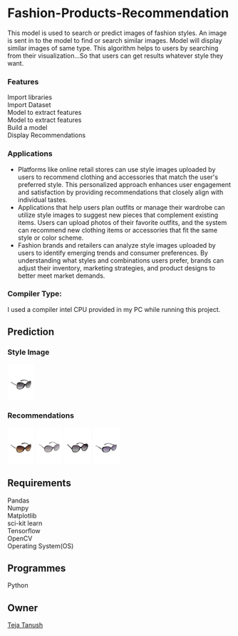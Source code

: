 # Fashion-Products-Recommendation
This model is used to search or predict images of fashion styles. An image is sent in to the model to find or search similar images. Model will display similar images of same type. This algorithm helps to users by searching from their visualization...So that users can get results whatever style they want.
### Features
Import  libraries                                                                                                                                                                                                           
Import Dataset                                                                                                                                                                                                              
Model to extract features                                                                                                                                                                                                  
Model to extract features                                                                                                                                                                                         
Build a model                                                                                                                                                                                                               
Display Recommendations
### Applications
* Platforms like online retail stores can use style images uploaded by users to recommend clothing and accessories that match the user's preferred style. This personalized approach enhances user engagement and satisfaction by providing recommendations that closely align with individual tastes.
* Applications that help users plan outfits or manage their wardrobe can utilize style images to suggest new pieces that complement existing items. Users can upload photos of their favorite outfits, and the system can recommend new clothing items or accessories that fit the same style or color scheme.
* Fashion brands and retailers can analyze style images uploaded by users to identify emerging trends and consumer preferences. By understanding what styles and combinations users prefer, brands can adjust their inventory, marketing strategies, and product designs to better meet market demands.
### Compiler Type:  
I used a compiler intel CPU provided in my PC while running this project.
## Prediction
### Style Image                                                                                                                                                                                                             
![Style Image](https://github.com/tejatanush/Fashion-Products-Recommendation/blob/main/16871.jpg)                                                                                                                           
### Recommendations                                                                                                                                                                                                         
![Prediction 1](https://github.com/tejatanush/Fashion-Products-Recommendation/blob/main/prediction%201.jpeg)
![Prediction 2](https://github.com/tejatanush/Fashion-Products-Recommendation/blob/main/prediction%202.jpeg)
![Prediction 3](https://github.com/tejatanush/Fashion-Products-Recommendation/blob/main/prediction%203.jpeg)
![Prediction 4](https://github.com/tejatanush/Fashion-Products-Recommendation/blob/main/prediction%204.jpeg)
## Requirements  
Pandas  
Numpy  
Matplotlib  
sci-kit learn                                                                                                                                                                                                               
Tensorflow                                                                                                                                                                                                        
OpenCV                                                                                                                                                                                                                      
Operating System(OS)
## Programmes  
Python  
## Owner  
[Teja Tanush](https://github.com/tejatanush) 
